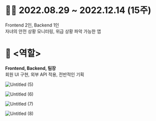 
# 👐🏻 2022.08.29 ~ 2022.12.14 (15주)
Frontend 2인, Backend 1인<BR>
자녀의 안전 상황 모니터링, 위급 상황 파악 가능한 앱<BR>

# 👥 <역할>
**Frontend, Backend, 팀장**<BR>
회원 UI 구현, 외부 API 적용, 전반적인 기획<BR>

![Untitled (5)](https://github.com/LimHyeji/Safety_Assistant/assets/87571953/cf8377e5-3b7e-4d0c-821d-202582b7f614)

![Untitled (6)](https://github.com/LimHyeji/Safety_Assistant/assets/87571953/2c07420c-13c3-470d-aab0-866504dac7eb)

![Untitled (7)](https://github.com/LimHyeji/Safety_Assistant/assets/87571953/788bf56d-0f95-4ed3-90d9-7280311e468d)

![Untitled (8)](https://github.com/LimHyeji/Safety_Assistant/assets/87571953/b3579751-15e1-4291-ae04-be4e04bb142e)
